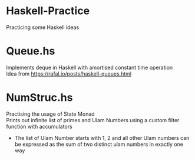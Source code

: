 # Haskell-Practice
Practicing some Haskell ideas

# Queue.hs
Implements deque in Haskell with amortised constant time operation  
Idea from https://rafal.io/posts/haskell-queues.html  

# NumStruc.hs
Practising the usage of State Monad  
Prints out infinite list of primes and Ulam Numbers using a custom filter function with accumulators  
* The list of Ulam Number starts with 1, 2 and all other Ulam numbers can be expressed as the sum of two distinct ulam numbers in exactly one way
